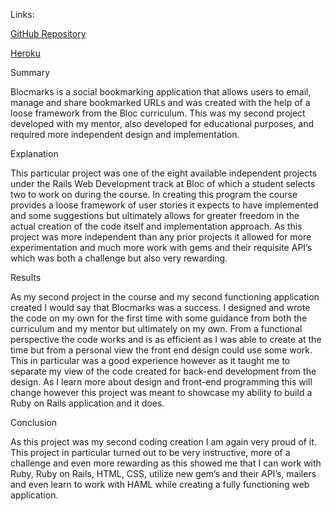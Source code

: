 Links:

<p><a href="https://github.com/couentine/blocmarks">GitHub Repository</a></p>
<p><a href="https://dry-refuge-43909.herokuapp.com/">Heroku</a></p>

Summary

Blocmarks is a social bookmarking application that allows users to email, manage and share bookmarked URLs and was created with the help of a loose framework from the Bloc curriculum. This was my second project developed with my mentor, also developed for educational purposes, and required more independent design and implementation.

Explanation

This particular project was one of the eight available independent projects under the Rails Web Development track at Bloc of which a student selects two to work on during the course. In creating this program the course provides a loose framework of user stories it expects to have implemented and some suggestions but ultimately allows for greater freedom in the actual creation of the code itself and implementation approach. As this project was more independent than any prior projects it allowed for more experimentation and much more work with gems and their requisite API’s which was both a challenge but also very rewarding.

Results

As my second project in the course and my second functioning application created I would say that Blocmarks was a success. I designed and wrote the code on my own for the first time with some guidance from both the curriculum and my mentor but ultimately on my own. From a functional perspective the code works and is as efficient as I was able to create at the time but from a personal view the front end design could use some work. This in particular was a good experience however as it taught me to separate my view of the code created for back-end development from the design. As I learn more about design and front-end programming this will change however this project was meant to showcase my ability to build a Ruby on Rails application and it does.

Conclusion

As this project was my second coding creation I am again very proud of it. This project in particular turned out to be very instructive, more of a challenge and even more rewarding as this showed me that I can work with Ruby, Ruby on Rails, HTML, CSS, utilize new gem’s and their API’s, mailers and even learn to work with HAML while creating a fully functioning web application.
